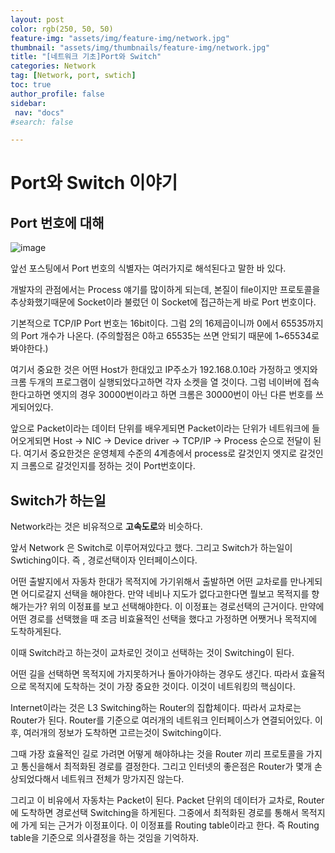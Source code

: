 ```yaml
---
layout: post
color: rgb(250, 50, 50)
feature-img: "assets/img/feature-img/network.jpg"
thumbnail: "assets/img/thumbnails/feature-img/network.jpg"
title: "[네트워크 기초]Port와 Switch"
categories: Network
tag: [Network, port, swtich]
toc: true
author_profile: false
sidebar:
 nav: "docs"
#search: false

---
```


# Port와 Switch 이야기

## Port 번호에 대해

![image](https://user-images.githubusercontent.com/75375944/185777044-0aaac0ff-b69b-4c03-ab0d-41be9cdc5b6d.png)

앞선 포스팅에서 Port 번호의 식별자는 여러가지로 해석된다고 말한 바 있다.

개발자의 관점에서는 Process 얘기를 많이하게 되는데, 본질이 file이지만 프로토콜을 추상화했기때문에 Socket이라 불렀던 이 Socket에 접근하는게 바로 Port 번호이다.

기본적으로 TCP/IP Port 번호는 16bit이다. 그럼 2의 16제곱이니까 0에서 65535까지의 Port 개수가 나온다. (주의할점은 0하고 65535는 쓰면 안되기 때문에 1~65534로 봐야한다.)

여기서 중요한 것은 어떤 Host가 한대있고 IP주소가 192.168.0.10라 가정하고 엣지와 크롬 두개의 프로그램이 실행되었다고하면 각자 소켓을 열 것이다. 그럼 네이버에 접속한다고하면 엣지의 경우 30000번이라고 하면 크롬은 30000번이 아닌 다른 번호를 쓰게되어있다.

앞으로 Packet이라는 데이터 단위를 배우게되면 Packet이라는 단위가 네트워크에 들어오게되면 Host → NIC → Device driver → TCP/IP → Process 순으로 전달이 된다. 여기서 중요한것은 운영체제 수준의 4계층에서 process로 갈것인지 엣지로 갈것인지 크롬으로 갈것인지를 정하는 것이 Port번호이다.

## Switch가 하는일

Network라는 것은 비유적으로 **고속도로**와 비슷하다.

앞서 Network 은 Switch로 이루어져있다고 했다. 그리고 Switch가 하는일이 Swtiching이다. 즉 , 경로선택이자 인터페이스이다.

어떤 출발지에서 자동차 한대가 목적지에 가기위해서 출발하면 어떤 교차로를 만나게되면 어디로갈지 선택을 해야한다. 만약 네비나 지도가 없다고한다면 뭘보고 목적지를 향해가는가? 위의 이정표를 보고 선택해야한다. 이 이정표는 경로선택의 근거이다. 만약에 어떤 경로를 선택했을 때 조금 비효율적인 선택을 했다고 가정하면 어쨋거나 목적지에 도착하게된다.

이때 Switch라고 하는것이 교차로인 것이고 선택하는 것이 Switching이 된다.

어떤 길을 선택하면 목적지에 가지못하거나 돌아가야하는 경우도 생긴다. 따라서 효율적으로 목적지에 도착하는 것이 가장 중요한 것이다. 이것이 네트워킹의 핵심이다.

Internet이라는 것은 L3 Switching하는 Router의 집합체이다. 따라서 교차로는 Router가 된다. Router를 기준으로 여러개의 네트워크 인터페이스가 연결되어있다. 이후, 여러개의 정보가 도착하면 고르는것이 Switching이다.

그때 가장 효율적인 길로 가려면 어떻게 해야하냐는 것을 Router 끼리 프로토콜을 가지고 통신을해서 최적화된 경로를 결정한다. 그리고 인터넷의 좋은점은 Router가 몇개 손상되었다해서 네트워크 전체가 망가지진 않는다.

그리고 이 비유에서 자동차는 Packet이 된다. Packet 단위의 데이터가 교차로, Router에 도착하면 경로선택 Switching을 하게된다. 그중에서 최적화된 경로를 통해서 목적지에 가게 되는 근거가 이정표이다. 이 이정표를 Routing table이라고 한다. 즉 Routing table을 기준으로 의사결정을 하는 것임을 기억하자.
